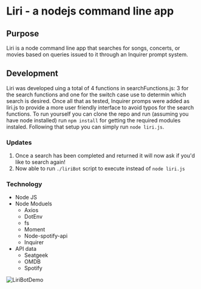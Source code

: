 # Liri - a nodejs command line app  
## Purpose  
Liri is a node command line app that searches for songs, concerts, or movies based on queries issued to it through an Inquirer prompt system.

## Development
Liri was developed uing a total of 4 functions in searchFunctions.js: 3 for the search functions and one for the switch case use to determin which search is desired. Once all that as tested, Inquirer promps were added as liri.js to provide a more user friendly interface to avoid typos for the search functions. To run yourself you can clone the repo and run (assuming you have node installed) run `npm install` for getting the required modules instaled. Following that setup you can simply run `node liri.js`. 

### Updates
1. Once a search has been completed and returned it will now ask if you'd like to search again!
2. Now able to run `./liriBot` script to execute instead of `node liri.js`

### Technology  
* Node JS
* Node Moduels
    * Axios
    * DotEnv
    * fs
    * Moment
    * Node-spotify-api
    * Inquirer
* API data
    * Seatgeek
    * OMDB
    * Spotify

![LiriBotDemo](node_liri.gif)